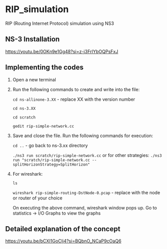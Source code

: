 # RIP_simulation
RIP (Routing Internet Protocol) simulation using NS3

## NS-3 Installation
https://youtu.be/0OKn9e1Gg48?si=z-j3FrIYbOQPsFxJ

## Implementing the codes
1. Open a new terminal
2. Run the following commands to create and write into the file:
   
   `cd ns-allinone-3.XX`  - replace XX with the version number
   
   `cd ns-3.XX`
   
   `cd scratch`
   
   `gedit rip-simple-network.cc`
   
4. Save and close the file. Run the following commands for execution:
   
   `cd ..` - go back to ns-3.xx directory
   
   `./ns3 run scratch/rip-simple-network.cc`
   or for other strategies:
   `./ns3 run "scratch/rip-simple-network.cc --splitHorizonStrategy=SplitHorizon"`
   
   
6. For wireshark:
   
   `ls`
   
   `wireshark rip-simple-routing-DstNode-0.pcap` - replace with the node or router of your choice
   
   On executing the above command, wireshark window pops up. Go to statistics -> I/O Graphs to view the graphs

## Detailed explanation of the concept
https://youtu.be/bCXI1GoCIj4?si=BQbnO_NCaP9cOaQ6

